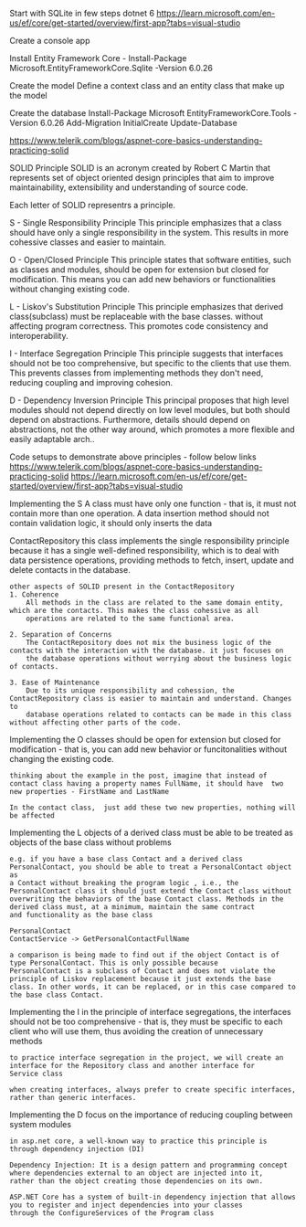 Start with SQLite in few steps
﻿dotnet 6
https://learn.microsoft.com/en-us/ef/core/get-started/overview/first-app?tabs=visual-studio

Create a console app

Install Entity Framework Core
	- Install-Package Microsoft.EntityFrameworkCore.Sqlite -Version 6.0.26

Create the model
	Define a context class and an entity class that make up the model

Create the database
	Install-Package Microsoft EntityFrameworkCore.Tools -Version 6.0.26
	Add-Migration InitialCreate
	Update-Database
 
 
https://www.telerik.com/blogs/aspnet-core-basics-understanding-practicing-solid

SOLID Principle
SOLID is an acronym created by Robert C Martin that represents set of object oriented design principles that aim to improve 
maintainability, extensibility and understanding of source code.

Each letter of SOLID representrs a principle.

S - Single Responsibility Principle
This principle emphasizes that a class should have only a single responsibility in the system. This results in more cohessive classes
and easier to maintain.

O - Open/Closed Principle
This principle states that software entities, such as classes and modules, should be open for extension but closed for modification.
This means you can add new behaviors or functionalities without changing existing code.

L - Liskov's Substitution Principle
This principle emphasizes that derived class(subclass) must be replaceable with the base classes. without affecting program correctness.
This promotes code consistency and interoperability.

I - Interface Segregation Principle
This principle suggests that interfaces should not be too comprehensive, but specific to the clients that use them. This prevents classes
from implementing methods they don't need, reducing coupling and improving cohesion.

D - Dependency Inversion Principle
This principal proposes that high level modules should not depend directly on low level modules, but both should depend on abstractions.
Furthermore, details should depend on abstractions, not the other way around, which promotes a more flexible and easily adaptable arch..

Code setups to demonstrate above principles - follow below links
https://www.telerik.com/blogs/aspnet-core-basics-understanding-practicing-solid
https://learn.microsoft.com/en-us/ef/core/get-started/overview/first-app?tabs=visual-studio

Implementing the S
	A class must have only one function - that is, it must not contain more than one operation.
	A data insertion method should not contain validation logic, it should only inserts the data

ContactRepository
	this class implements the single responsibility principle because it has a single well-defined responsibility, which is to deal with 
	data persistence operations, providing methods to fetch, insert, update and delete contacts in the database.

	other aspects of SOLID present in the ContactRepository
	1. Coherence
		All methods in the class are related to the same domain entity, which are the contacts. This makes the class cohessive as all
		operations are related to the same functional area.

	2. Separation of Concerns
		The ContactRepository does not mix the business logic of the contacts with the interaction with the database. it just focuses on
		the database operations without worrying about the business logic of contacts.

	3. Ease of Maintenance
		Due to its unique responsibility and cohession, the ContactRepository class is easier to maintain and understand. Changes to 
		database operations related to contacts can be made in this class without affecting other parts of the code.


Implementing the O
	classes should be open for extension but closed for modification - that is, you can add new behavior or funcitonalities without
	changing the existing code.

	thinking about the example in the post, imagine that instead of contact class having a property names FullName, it should have  two
	new properties - FirstName and LastName

	In the contact class,  just add these two new properties, nothing will be affected


Implementing the L
	objects of a derived class must be able to be treated as objects of the base class without problems

	e.g. if you have a base class Contact and a derived class PersonalContact, you should be able to treat a PersonalContact object as 
	a Contact without breaking the program logic , i.e., the PersonalContact class it should just extend the Contact class without
	overwriting the behaviors of the base Contact class. Methods in the derived class must, at a minimum, maintain the same contract
	and functionality as the base class

	PersonalContact
	ContactService -> GetPersonalContactFullName

	a comparison is being made to find out if the object Contact is of type PersonalContact. This is only possible because 
	PersonalContact is a subclass of Contact and does not violate the principle of Liskov replacement because it just extends the base 
	class. In other words, it can be replaced, or in this case compared to the base class Contact.

Implementing the I
	in the principle of interface segregations, the interfaces should not be too comprehensive - that is, they must be specific to each
	client who will use them, thus avoiding the creation of unnecessary methods

	to practice interface segregation in the project, we will create an interface for the Repository class and another interface for
	Service class

	when creating interfaces, always prefer to create specific interfaces, rather than generic interfaces.

Implementing the D
	focus on the importance of reducing coupling between system modules

	in asp.net core, a well-known way to practice this principle is through dependency injection (DI)

	Dependency Injection: It is a design pattern and programming concept where dependencies external to an object are injected into it,
	rather than the object creating those dependencies on its own.

	ASP.NET Core has a system of built-in dependency injection that allows you to register and inject dependencies into your classes 
	through the ConfigureServices of the Program class

